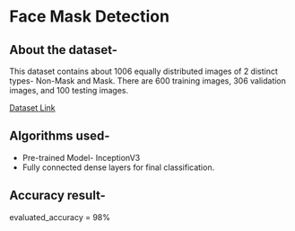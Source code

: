 # Face Mask Detection
## About the dataset-
This dataset contains about 1006 equally distributed images of 2 distinct types- Non-Mask and Mask. 
There are 600 training images, 306 validation images, and 100 testing images.

[Dataset Link](https://www.kaggle.com/prithwirajmitra/covid-face-mask-detection-dataset)

## Algorithms used-
* Pre-trained Model- InceptionV3
* Fully connected dense layers for final classification.

## Accuracy result-
evaluated_accuracy = 98%